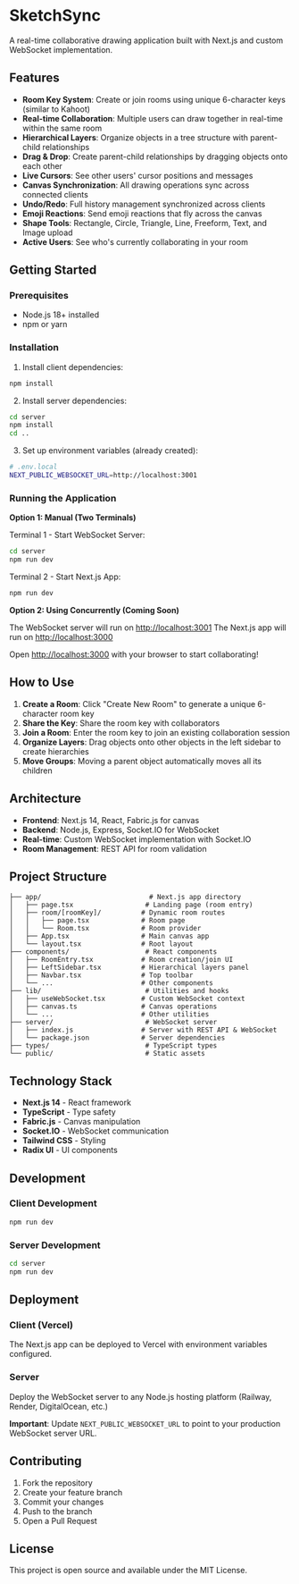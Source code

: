 # SketchSync

A real-time collaborative drawing application built with Next.js and custom WebSocket implementation.

## Features

- **Room Key System**: Create or join rooms using unique 6-character keys (similar to Kahoot)
- **Real-time Collaboration**: Multiple users can draw together in real-time within the same room
- **Hierarchical Layers**: Organize objects in a tree structure with parent-child relationships
- **Drag & Drop**: Create parent-child relationships by dragging objects onto each other
- **Live Cursors**: See other users' cursor positions and messages
- **Canvas Synchronization**: All drawing operations sync across connected clients
- **Undo/Redo**: Full history management synchronized across clients
- **Emoji Reactions**: Send emoji reactions that fly across the canvas
- **Shape Tools**: Rectangle, Circle, Triangle, Line, Freeform, Text, and Image upload
- **Active Users**: See who's currently collaborating in your room

## Getting Started

### Prerequisites

- Node.js 18+ installed
- npm or yarn

### Installation

1. Install client dependencies:
```bash
npm install
```

2. Install server dependencies:
```bash
cd server
npm install
cd ..
```

3. Set up environment variables (already created):
```bash
# .env.local
NEXT_PUBLIC_WEBSOCKET_URL=http://localhost:3001
```

### Running the Application

**Option 1: Manual (Two Terminals)**

Terminal 1 - Start WebSocket Server:
```bash
cd server
npm run dev
```

Terminal 2 - Start Next.js App:
```bash
npm run dev
```

**Option 2: Using Concurrently (Coming Soon)**

The WebSocket server will run on [http://localhost:3001](http://localhost:3001)
The Next.js app will run on [http://localhost:3000](http://localhost:3000)

Open [http://localhost:3000](http://localhost:3000) with your browser to start collaborating!

## How to Use

1. **Create a Room**: Click "Create New Room" to generate a unique 6-character room key
2. **Share the Key**: Share the room key with collaborators
3. **Join a Room**: Enter the room key to join an existing collaboration session
4. **Organize Layers**: Drag objects onto other objects in the left sidebar to create hierarchies
5. **Move Groups**: Moving a parent object automatically moves all its children

## Architecture

- **Frontend**: Next.js 14, React, Fabric.js for canvas
- **Backend**: Node.js, Express, Socket.IO for WebSocket
- **Real-time**: Custom WebSocket implementation with Socket.IO
- **Room Management**: REST API for room validation

## Project Structure

```
├── app/                           # Next.js app directory
│   ├── page.tsx                  # Landing page (room entry)
│   ├── room/[roomKey]/          # Dynamic room routes
│   │   ├── page.tsx             # Room page
│   │   └── Room.tsx             # Room provider
│   ├── App.tsx                  # Main canvas app
│   └── layout.tsx               # Root layout
├── components/                   # React components
│   ├── RoomEntry.tsx            # Room creation/join UI
│   ├── LeftSidebar.tsx          # Hierarchical layers panel
│   ├── Navbar.tsx               # Top toolbar
│   └── ...                      # Other components
├── lib/                          # Utilities and hooks
│   ├── useWebSocket.tsx         # Custom WebSocket context
│   ├── canvas.ts                # Canvas operations
│   └── ...                      # Other utilities
├── server/                       # WebSocket server
│   ├── index.js                 # Server with REST API & WebSocket
│   └── package.json             # Server dependencies
├── types/                        # TypeScript types
└── public/                       # Static assets
```

## Technology Stack

- **Next.js 14** - React framework
- **TypeScript** - Type safety
- **Fabric.js** - Canvas manipulation
- **Socket.IO** - WebSocket communication
- **Tailwind CSS** - Styling
- **Radix UI** - UI components

## Development

### Client Development
```bash
npm run dev
```

### Server Development
```bash
cd server
npm run dev
```

## Deployment

### Client (Vercel)
The Next.js app can be deployed to Vercel with environment variables configured.

### Server
Deploy the WebSocket server to any Node.js hosting platform (Railway, Render, DigitalOcean, etc.)

**Important**: Update `NEXT_PUBLIC_WEBSOCKET_URL` to point to your production WebSocket server URL.

## Contributing

1. Fork the repository
2. Create your feature branch
3. Commit your changes
4. Push to the branch
5. Open a Pull Request

## License

This project is open source and available under the MIT License.
